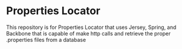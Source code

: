 # Properties Locator
This repository is for Properties Locator that uses Jersey, Spring, and Backbone that is capable of make http calls and retrieve the proper .properties files from a database
